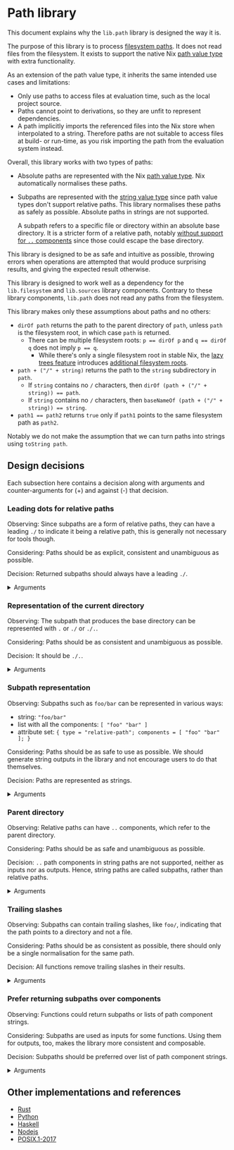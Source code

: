 # Path library

This document explains why the `lib.path` library is designed the way it is.

The purpose of this library is to process [filesystem paths].
It does not read files from the filesystem.
It exists to support the native Nix [path value type] with extra functionality.

[filesystem paths]: https://en.m.wikipedia.org/wiki/Path_(computing)
[path value type]: https://nix.dev/manual/nix/stable/language/values.html#type-path

As an extension of the path value type, it inherits the same intended use cases and limitations:
- Only use paths to access files at evaluation time, such as the local project source.
- Paths cannot point to derivations, so they are unfit to represent dependencies.
- A path implicitly imports the referenced files into the Nix store when interpolated to a string.
  Therefore paths are not suitable to access files at build- or run-time, as you risk importing the path from the evaluation system instead.

Overall, this library works with two types of paths:
- Absolute paths are represented with the Nix [path value type].
  Nix automatically normalises these paths.
- Subpaths are represented with the [string value type] since path value types don't support relative paths.
  This library normalises these paths as safely as possible.
  Absolute paths in strings are not supported.

  A subpath refers to a specific file or directory within an absolute base directory.
  It is a stricter form of a relative path, notably [without support for `..` components][parents] since those could escape the base directory.

[string value type]: https://nix.dev/manual/nix/stable/language/values.html#type-string

This library is designed to be as safe and intuitive as possible, throwing errors when operations are attempted that would produce surprising results, and giving the expected result otherwise.

This library is designed to work well as a dependency for the `lib.filesystem` and `lib.sources` library components.
Contrary to these library components, `lib.path` does not read any paths from the filesystem.

This library makes only these assumptions about paths and no others:
- `dirOf path` returns the path to the parent directory of `path`, unless `path` is the filesystem root, in which case `path` is returned.
  - There can be multiple filesystem roots: `p == dirOf p` and `q == dirOf q` does not imply `p == q`.
    - While there's only a single filesystem root in stable Nix, the [lazy trees feature](https://github.com/NixOS/nix/pull/6530) introduces [additional filesystem roots](https://github.com/NixOS/nix/pull/6530#discussion_r1041442173).
- `path + ("/" + string)` returns the path to the `string` subdirectory in `path`.
  - If `string` contains no `/` characters, then `dirOf (path + ("/" + string)) == path`.
  - If `string` contains no `/` characters, then `baseNameOf (path + ("/" + string)) == string`.
- `path1 == path2` returns `true` only if `path1` points to the same filesystem path as `path2`.

Notably we do not make the assumption that we can turn paths into strings using `toString path`.

## Design decisions

Each subsection here contains a decision along with arguments and counter-arguments for (+) and against (-) that decision.

### Leading dots for relative paths
[leading-dots]: #leading-dots-for-relative-paths

Observing: Since subpaths are a form of relative paths, they can have a leading `./` to indicate it being a relative path, this is generally not necessary for tools though.

Considering: Paths should be as explicit, consistent and unambiguous as possible.

Decision: Returned subpaths should always have a leading `./`.

<details>
<summary>Arguments</summary>

- (+) In shells, just running `foo` as a command wouldn't execute the file `foo`, whereas `./foo` would execute the file.
  In contrast, `foo/bar` does execute that file without the need for `./`.
  This can lead to confusion about when a `./` needs to be prefixed.
  If a `./` is always included, this becomes a non-issue.
  This effectively then means that paths don't overlap with command names.
- (+) Prepending with `./` makes the subpaths always valid as relative Nix path expressions.
- (+) Using paths in command line arguments could give problems if not escaped properly, e.g. if a path was `--version`.
  This is not a problem with `./--version`.
  This effectively then means that paths don't overlap with GNU-style command line options.
- (-) `./` is not required to resolve relative paths, resolution always has an implicit `./` as prefix.
- (-) It's less noisy without the `./`, e.g. in error messages.
  - (+) But similarly, it could be confusing whether something was even a path.
    e.g. `foo` could be anything, but `./foo` is more clearly a path.
- (+) Makes it more uniform with absolute paths (those always start with `/`).
  - (-) That is not relevant for practical purposes.
- (+) `find` also outputs results with `./`.
  - (-) But only if you give it an argument of `.`.
    If you give it the argument `some-directory`, it won't prefix that.
- (-) `realpath --relative-to` doesn't prefix relative paths with `./`.
  - (+) There is no need to return the same result as `realpath`.

</details>

### Representation of the current directory
[curdir]: #representation-of-the-current-directory

Observing: The subpath that produces the base directory can be represented with `.` or `./` or `./.`.

Considering: Paths should be as consistent and unambiguous as possible.

Decision: It should be `./.`.

<details>
<summary>Arguments</summary>

- (+) `./` would be inconsistent with [the decision to not persist trailing slashes][trailing-slashes].
- (-) `.` is how `realpath` normalises paths.
- (+) `.` can be interpreted as a shell command (it's a builtin for sourcing files in `bash` and `zsh`).
- (+) `.` would be the only path without a `/`.
  It could not be used as a Nix path expression, since those require at least one `/` to be parsed as such.
- (-) `./.` is rather long.
  - (-) We don't require users to type this though, as it's only output by the library.
    As inputs all three variants are supported for subpaths (and we can't do anything about absolute paths)
- (-) `builtins.dirOf "foo" == "."`, so `.` would be consistent with that.
- (+) `./.` is consistent with the [decision to have leading `./`][leading-dots].
- (+) `./.` is a valid Nix path expression, although this property does not hold for every relative path or subpath.

</details>

### Subpath representation
[relrepr]: #subpath-representation

Observing: Subpaths such as `foo/bar` can be represented in various ways:
- string: `"foo/bar"`
- list with all the components: `[ "foo" "bar" ]`
- attribute set: `{ type = "relative-path"; components = [ "foo" "bar" ]; }`

Considering: Paths should be as safe to use as possible.
We should generate string outputs in the library and not encourage users to do that themselves.

Decision: Paths are represented as strings.

<details>
<summary>Arguments</summary>

- (+) It's simpler for the users of the library.
  One doesn't have to convert a path a string before it can be used.
  - (+) Naively converting the list representation to a string with `concatStringsSep "/"` would break for `[]`, requiring library users to be more careful.
- (+) It doesn't encourage people to do their own path processing and instead use the library.
  With a list representation it would seem easy to just use `lib.lists.init` to get the parent directory, but then it breaks for `.`, which would be represented as `[ ]`.
- (+) `+` is convenient and doesn't work on lists and attribute sets.
  - (-) Shouldn't use `+` anyways, we export safer functions for path manipulation.

</details>

### Parent directory
[parents]: #parent-directory

Observing: Relative paths can have `..` components, which refer to the parent directory.

Considering: Paths should be as safe and unambiguous as possible.

Decision: `..` path components in string paths are not supported, neither as inputs nor as outputs.
Hence, string paths are called subpaths, rather than relative paths.

<details>
<summary>Arguments</summary>

- (+) If we wanted relative paths to behave according to the "physical" interpretation (as a directory tree with relations between nodes), it would require resolving symlinks, since e.g. `foo/..` would not be the same as `.` if `foo` is a symlink.
  - (-) The "logical" interpretation is also valid (treating paths as a sequence of names), and is used by some software.
    It is simpler, and not using symlinks at all is safer.
  - (+) Mixing both models can lead to surprises.
  - (+) We can't resolve symlinks without filesystem access.
  - (+) Nix also doesn't support reading symlinks at evaluation time.
  - (-) We could just not handle such cases, e.g. `equals "foo" "foo/bar/.. == false`.
    The paths are different, we don't need to check whether the paths point to the same thing.
    - (+) Assume we said `relativeTo /foo /bar == "../bar"`.
      If this is used like `/bar/../foo` in the end, and `bar` turns out to be a symlink to somewhere else, this won't be accurate.
      - (-) We could decide to not support such ambiguous operations, or mark them as such, e.g. the normal `relativeTo` will error on such a case, but there could be `extendedRelativeTo` supporting that.
- (-) `..` are a part of paths, a path library should therefore support it.
  - (+) If we can convincingly argue that all such use cases are better done e.g. with runtime tools, the library not supporting it can nudge people towards using those.
- (-) We could allow "..", but only in the prefix.
  - (+) Then we'd have to throw an error for doing `append /some/path "../foo"`, making it non-composable.
  - (+) The same is for returning paths with `..`: `relativeTo /foo /bar => "../bar"` would produce a non-composable path.
- (+) We argue that `..` is not needed at the Nix evaluation level, since we'd always start evaluation from the project root and don't go up from there.
  - (+) `..` is supported in Nix paths, turning them into absolute paths.
    - (-) This is ambiguous in the presence of symlinks.
- (+) If you need `..` for building or runtime, you can use build-/run-time tooling to create those (e.g. `realpath` with `--relative-to`), or use absolute paths instead.
  This also gives you the ability to correctly handle symlinks.

</details>

### Trailing slashes
[trailing-slashes]: #trailing-slashes

Observing: Subpaths can contain trailing slashes, like `foo/`, indicating that the path points to a directory and not a file.

Considering: Paths should be as consistent as possible, there should only be a single normalisation for the same path.

Decision: All functions remove trailing slashes in their results.

<details>
<summary>Arguments</summary>

- (+) It allows normalisations to be unique, in that there's only a single normalisation for the same path.
  If trailing slashes were preserved, both `foo/bar` and `foo/bar/` would be valid but different normalisations for the same path.
- Comparison to other frameworks to figure out the least surprising behavior:
  - (+) Nix itself doesn't support trailing slashes when parsing and doesn't preserve them when appending paths.
  - (-) [Rust's std::path](https://doc.rust-lang.org/std/path/index.html) does preserve them during [construction](https://doc.rust-lang.org/std/path/struct.Path.html#method.new).
    - (+) Doesn't preserve them when returning individual [components](https://doc.rust-lang.org/std/path/struct.Path.html#method.components).
    - (+) Doesn't preserve them when [canonicalizing](https://doc.rust-lang.org/std/path/struct.Path.html#method.canonicalize).
  - (+) [Python 3's pathlib](https://docs.python.org/3/library/pathlib.html#module-pathlib) doesn't preserve them during [construction](https://docs.python.org/3/library/pathlib.html#pathlib.PurePath).
    - Notably it represents the individual components as a list internally.
  - (-) [Haskell's filepath](https://hackage.haskell.org/package/filepath-1.4.100.0) has [explicit support](https://hackage.haskell.org/package/filepath-1.4.100.0/docs/System-FilePath.html#g:6) for handling trailing slashes.
    - (-) Does preserve them for [normalisation](https://hackage.haskell.org/package/filepath-1.4.100.0/docs/System-FilePath.html#v:normalise).
  - (-) [NodeJS's Path library](https://nodejs.org/api/path.html) preserves trailing slashes for [normalisation](https://nodejs.org/api/path.html#pathnormalizepath).
    - (+) For [parsing a path](https://nodejs.org/api/path.html#pathparsepath) into its significant elements, trailing slashes are not preserved.
- (+) Nix's builtin function `dirOf` gives an unexpected result for paths with trailing slashes: `dirOf "foo/bar/" == "foo/bar"`.
  Inconsistently, `baseNameOf` works correctly though: `baseNameOf "foo/bar/" == "bar"`.
  - (-) We are writing a path library to improve handling of paths though, so we shouldn't use these functions and discourage their use.
- (-) Unexpected result when normalising intermediate paths, like `relative.normalise ("foo" + "/") + "bar" == "foobar"`.
  - (+) This is not a practical use case though.
  - (+) Don't use `+` to append paths, this library has a `join` function for that.
    - (-) Users might use `+` out of habit though.
- (+) The `realpath` command also removes trailing slashes.
- (+) Even with a trailing slash, the path is the same, it's only an indication that it's a directory.

</details>

### Prefer returning subpaths over components
[subpath-preference]: #prefer-returning-subpaths-over-components

Observing: Functions could return subpaths or lists of path component strings.

Considering: Subpaths are used as inputs for some functions.
Using them for outputs, too, makes the library more consistent and composable.

Decision: Subpaths should be preferred over list of path component strings.

<details>
<summary>Arguments</summary>

- (+) It is consistent with functions accepting subpaths, making the library more composable
- (-) It is less efficient when the components are needed, because after creating the normalised subpath string, it will have to be parsed into components again
  - (+) If necessary, we can still make it faster by adding builtins to Nix
  - (+) Alternatively if necessary, versions of these functions that return components could later still be introduced.
- (+) It makes the path library simpler because there's only two types (paths and subpaths).
  Only `lib.path.subpath.components` can be used to get a list of components.
  And once we have a list of component strings, `lib.lists` and `lib.strings` can be used to operate on them.
  For completeness, `lib.path.subpath.join` allows converting the list of components back to a subpath.
</details>

## Other implementations and references

- [Rust](https://doc.rust-lang.org/std/path/struct.Path.html)
- [Python](https://docs.python.org/3/library/pathlib.html)
- [Haskell](https://hackage.haskell.org/package/filepath-1.4.100.0/docs/System-FilePath.html)
- [Nodejs](https://nodejs.org/api/path.html)
- [POSIX.1-2017](https://pubs.opengroup.org/onlinepubs/9699919799/nframe.html)
